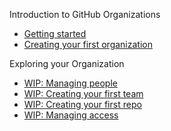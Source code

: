 Introduction to GitHub Organizations 
* [Getting started](01-intro.md)
* [Creating your first organization](02-create_org.md) 

Exploring your Organization
* [WIP: Managing people](04-manage_people.md)
* [WIP: Creating your first team](05-create_team.md)
* [WIP: Creating your first repo](06-create_repo.md)
* [WIP: Managing access](07-manage_access.md)
